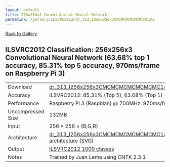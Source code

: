 ```yaml
---
layout: default
title: 256x256x3 Convolutional Neural Network
permalink: /gallery/ILSVRC2012/dr_313_I256x256x3CMCMCMCMCMCMCMC1AS
---
```


[Back to Gallery](/ELL/gallery)

## ILSVRC2012 Classification: 256x256x3 Convolutional Neural Network (63.68% top 1 accuracy, 85.31% top 5 accuracy, 970ms/frame on Raspberry Pi 3)

<table class="table table-striped table-bordered">
    <tr>
        <td> Download </td>
        <td colspan="3"> <a href="https://github.com/Microsoft/ELL-models/raw/master/models/ILSVRC2012/dr_313_I256x256x3CMCMCMCMCMCMCMC1AS/dr_313_I256x256x3CMCMCMCMCMCMCMC1AS.ell.zip">dr_313_I256x256x3CMCMCMCMCMCMCMC1AS.ell.zip</a></td>
    </tr>
    <tr>
        <td> Accuracy </td>
        <td colspan="3"> ILSVRC2012: 85.31% (Top 5), 63.68% (Top 1) </td>
    </tr>
    <tr>
        <td> Performance </td>
        <td colspan="3"> Raspberry Pi 3 (Raspbian) @ 700MHz: 970ms/frame </td>
    </tr>
    <tr>
        <td> Uncompressed Size </td>
        <td colspan="3"> 132MB </td>
    </tr>
    <tr>
        <td> Input </td>
        <td colspan="3"> 256 &times; 256 &times; {B,G,R} </td>
    </tr>
    <tr>
        <td> Architecture </td>
        <td>
            <a href="https://github.com/Microsoft/ELL-models/raw/master/models/ILSVRC2012/dr_313_I256x256x3CMCMCMCMCMCMCMC1AS/dr_313_I256x256x3CMCMCMCMCMCMCMC1AS.cntk.svg?sanitize=true" target="_blank">dr_313_I256x256x3CMCMCMCMCMCMCMC1AS architecture (SVG)</a>
        </td>
    </tr>
    <tr>
        <td> Output </td>
        <td colspan="3"> <a href="https://github.com/Microsoft/ELL-models/raw/master/models/ILSVRC2012/categories.txt">ILSVRC2012 1000 classes</a> </td>
    </tr>
    <tr>
        <td> Notes </td>
        <td colspan="3"> Trained by Juan Lema using CNTK 2.3.1 </td>
    </tr>
</table>

